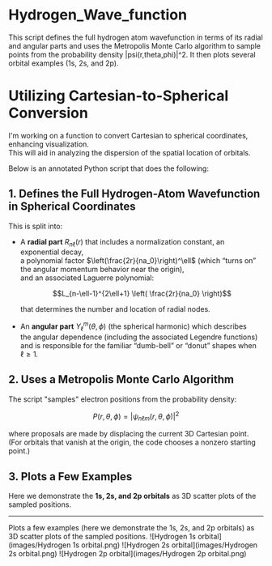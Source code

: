 # Hydrogen_Wave_function
This script defines the full hydrogen atom wavefunction in terms of its radial and angular parts and uses the Metropolis Monte Carlo algorithm to sample points from the probability density |psi(r,theta,phi)|^2. It then plots several orbital examples (1s, 2s, and 2p).

# Utilizing Cartesian-to-Spherical Conversion

I'm working on a function to convert Cartesian to spherical coordinates, enhancing visualization.  
This will aid in analyzing the dispersion of the spatial location of orbitals.

Below is an annotated Python script that does the following:

## 1. Defines the Full Hydrogen-Atom Wavefunction in Spherical Coordinates

This is split into:

- A **radial part** $R_{n\ell}(r)$ that includes a normalization constant, an exponential decay,  
  a polynomial factor $\left(\frac{2r}{na_0}\right)^\ell$ (which “turns on” the angular momentum behavior near the origin),  
  and an associated Laguerre polynomial:

  $$L_{n-\ell-1}^{2\ell+1} \left( \frac{2r}{na_0} \right)$$

  that determines the number and location of radial nodes.

- An **angular part** $Y_{\ell}^{m}(\theta, \phi)$ (the spherical harmonic) which describes  
  the angular dependence (including the associated Legendre functions)  
  and is responsible for the familiar “dumb-bell” or “donut” shapes when $\ell \geq 1$.

## 2. Uses a Metropolis Monte Carlo Algorithm

The script "samples" electron positions from the probability density:

$$P(r, \theta, \phi) = |\psi_{n\ell m}(r, \theta, \phi)|^2$$

where proposals are made by displacing the current 3D Cartesian point.  
(For orbitals that vanish at the origin, the code chooses a nonzero starting point.)

## 3. Plots a Few Examples

Here we demonstrate the **1s, 2s, and 2p orbitals** as 3D scatter plots of the sampled positions.

---


Plots a few examples (here we demonstrate the 1s, 2s, and 2p orbitals) as 3D scatter plots of the sampled positions.
![Hydrogen 1s orbital](images/Hydrogen 1s orbital.png)
![Hydrogen 2s orbital](images/Hydrogen 2s orbital.png)
![Hydrogen 2p orbital](images/Hydrogen 2p orbital.png)

